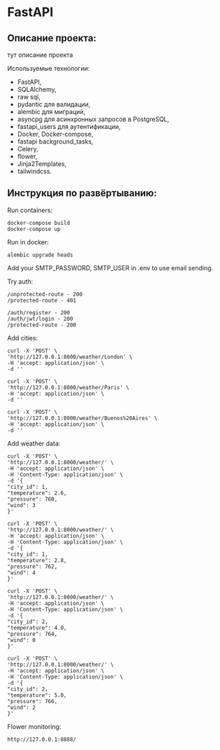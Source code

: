 # FastAPI

## Описание проекта:

тут описание проекта

Используемые технологии: 
* FastAPI, 
* SQLAlchemy, 
* raw sql,
* pydantic для валидации,
* alembic для миграций, 
* asyncpg для асинхронных запросов в PostgreSQL, 
* fastapi_users для аутентификации, 
* Docker, Docker-compose,
* fastapi background_tasks,
* Celery,
* flower,
* Jinja2Templates,
* tailwindcss.

## Инструкция по развёртыванию:

Run containers:

    docker-compose build
    docker-compose up

Run in docker:    

    alembic upgrade heads

Add your SMTP_PASSWORD, SMTP_USER in .env to use email sending.

Try auth:

    /unprotected-route - 200
    /protected-route - 401 

    /auth/register - 200
    /auth/jwt/login - 200
    /protected-route - 200

Add cities:

    curl -X 'POST' \
    'http://127.0.0.1:8000/weather/London' \
    -H 'accept: application/json' \
    -d ''

    curl -X 'POST' \
    'http://127.0.0.1:8000/weather/Paris' \
    -H 'accept: application/json' \
    -d ''

    curl -X 'POST' \
    'http://127.0.0.1:8000/weather/Buenos%20Aires' \
    -H 'accept: application/json' \
    -d ''

Add weather data:

    curl -X 'POST' \
    'http://127.0.0.1:8000/weather/' \
    -H 'accept: application/json' \
    -H 'Content-Type: application/json' \
    -d '{
    "city_id": 1,
    "temperature": 2.6,
    "pressure": 760,
    "wind": 3
    }'

    curl -X 'POST' \
    'http://127.0.0.1:8000/weather/' \
    -H 'accept: application/json' \
    -H 'Content-Type: application/json' \
    -d '{
    "city_id": 1,
    "temperature": 2.8,
    "pressure": 762,
    "wind": 4
    }'

    curl -X 'POST' \
    'http://127.0.0.1:8000/weather/' \
    -H 'accept: application/json' \
    -H 'Content-Type: application/json' \
    -d '{
    "city_id": 2,
    "temperature": 4.0,
    "pressure": 764,
    "wind": 0
    }'

    curl -X 'POST' \
    'http://127.0.0.1:8000/weather/' \
    -H 'accept: application/json' \
    -H 'Content-Type: application/json' \
    -d '{
    "city_id": 2,
    "temperature": 5.0,
    "pressure": 766,
    "wind": 2
    }'

Flower monitoring:

    http://127.0.0.1:8888/